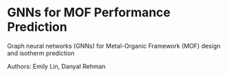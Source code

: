 # GNNs for MOF Performance Prediction 
Graph neural networks (GNNs) for Metal-Organic Framework (MOF) design and isotherm prediction

Authors: Emily Lin, Danyal Rehman
